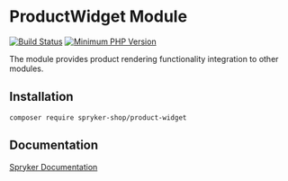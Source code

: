 # ProductWidget Module
[![Build Status](https://travis-ci.org/spryker-shop/product-widget.svg)](https://travis-ci.org/spryker-shop/product-widget)
[![Minimum PHP Version](https://img.shields.io/badge/php-%3E%3D%207.3-8892BF.svg)](https://php.net/)

The module provides product rendering functionality integration to other modules.

## Installation

```
composer require spryker-shop/product-widget
```

## Documentation

[Spryker Documentation](https://academy.spryker.com)
